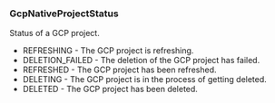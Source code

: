 ### GcpNativeProjectStatus
Status of a GCP project.

- REFRESHING - The GCP project is refreshing.
- DELETION_FAILED - The deletion of the GCP project has failed.
- REFRESHED - The GCP project has been refreshed.
- DELETING - The GCP project is in the process of getting deleted.
- DELETED - The GCP project has been deleted.
